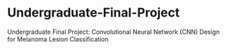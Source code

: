 # Undergraduate-Final-Project
Undergraduate Final Project: Convolutional Neural Network (CNN) Design for Melanoma Lesion Classification

